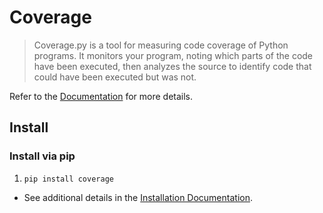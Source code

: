 # Coverage

> Coverage.py is a tool for measuring code coverage of Python programs. It monitors your program, noting which parts of the code have been executed, then analyzes the source to identify code that could have been executed but was not.

Refer to the [Documentation] for more details.

## Install

### Install via pip

1. ```console
   pip install coverage
   ```

- See additional details in the [Installation Documentation].

[Documentation]: https://coverage.readthedocs.io
[Installation Documentation]: https://coverage.readthedocs.io/en/latest/install.html

